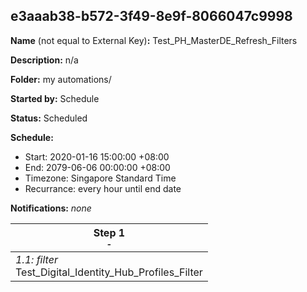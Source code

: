 ## e3aaab38-b572-3f49-8e9f-8066047c9998

**Name** (not equal to External Key)**:** Test_PH_MasterDE_Refresh_Filters

**Description:** n/a

**Folder:** my automations/

**Started by:** Schedule

**Status:** Scheduled

**Schedule:**

* Start: 2020-01-16 15:00:00 +08:00
* End: 2079-06-06 00:00:00 +08:00
* Timezone: Singapore Standard Time
* Recurrance: every hour until end date

**Notifications:** _none_


| Step 1<br>_<small>-</small>_ |
| --- |
| _1.1: filter_<br>Test_Digital_Identity_Hub_Profiles_Filter |
